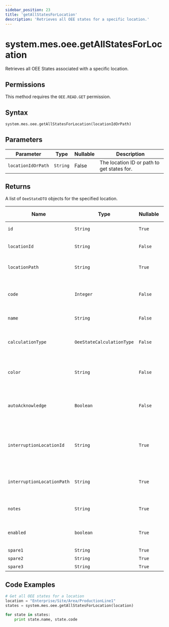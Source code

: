```yaml
---
sidebar_position: 23
title: 'getAllStatesForLocation'
description: 'Retrieves all OEE states for a specific location.'
---
```


# system.mes.oee.getAllStatesForLocation

Retrieves all OEE States associated with a specific location.

## Permissions

This method requires the `OEE.READ.GET` permission.

## Syntax

```python
system.mes.oee.getAllStatesForLocation(locationIdOrPath)
```

## Parameters

| Parameter          | Type     | Nullable | Description                                |
| ------------------ | -------- | -------- | ------------------------------------------ |
| `locationIdOrPath` | `String` | False    | The location ID or path to get states for. |

## Returns

A list of `OeeStateDTO` objects for the specified location.

| Name                       | Type                      | Nullable | Description                                                              | Default Value |
| -------------------------- | ------------------------- | -------- | ------------------------------------------------------------------------ | ------------- |
| `id`                       | `String`                  | `True`   | The id of the OEE State                                                  | `null`        |
| `locationId`               | `String`                  | `False`  | Identifier of the associated location                                    | `null`        |
| `locationPath`             | `String`                  | `True`   | Path of the associated location                                          | `null`        |
| `code`                     | `Integer`                 | `False`  | Integer state number, which must be unique for a given location          | `null`        |
| `name`                     | `String`                  | `False`  | Name of the state                                                        | `null`        |
| `calculationType`          | `OeeStateCalculationType` | `False`  | Specifies how this state contributes to OEE calculations                 | `DOWNTIME`    |
| `color`                    | `String`                  | `False`  | Hex color code representing the state visually                           | `"#000000"`   |
| `autoAcknowledge`          | `Boolean`                 | `False`  | Whether to automatically acknowledge the state record when it is created | `false`       |
| `interruptionLocationId`   | `String`                  | `True`   | Immediate interruption location that caused a blocked/starved state      | `null`        |
| `interruptionLocationPath` | `String`                  | `True`   | Path to the location that caused a blocked/starved state                 | `null`        |
| `notes`                    | `String`                  | `True`   | Notes associated with the OEE State                                      | `null`        |
| `enabled`                  | `boolean`                 | `True`   | Indicates whether the OEE State is enabled                               | `true`        |
| `spare1`                   | `String`                  | `True`   | Extra field 1                                                            | `null`        |
| `spare2`                   | `String`                  | `True`   | Extra field 2                                                            | `null`        |
| `spare3`                   | `String`                  | `True`   | Extra field 3                                                            | `null`        |

## Code Examples

```python
# Get all OEE states for a location
location = "Enterprise/Site/Area/ProductionLine1"
states = system.mes.oee.getAllStatesForLocation(location)

for state in states:
    print state.name, state.code
```
